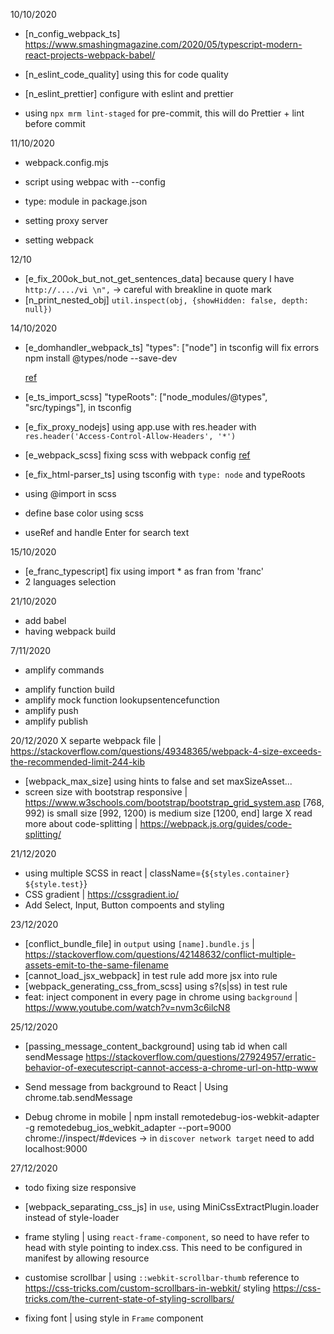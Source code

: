 10/10/2020

- [n_config_webpack_ts]
  https://www.smashingmagazine.com/2020/05/typescript-modern-react-projects-webpack-babel/

- [n_eslint_code_quality] using this for code quality
- [n_eslint_prettier] configure with eslint and prettier
- using `npx mrm lint-staged` for pre-commit, this will do Prettier + lint before commit

11/10/2020

- webpack.config.mjs
- script using webpac with --config
- type: module in package.json

- setting proxy server
- setting webpack

12/10

- [e_fix_200ok_but_not_get_sentences_data]
  because query I have `http://..../vi \n",` -> careful with breakline in quote mark
- [n_print_nested_obj]
  `util.inspect(obj, {showHidden: false, depth: null})`

14/10/2020

- [e_domhandler_webpack_ts]
  "types": ["node"] in tsconfig will fix errors
  npm install @types/node --save-dev

  [ref](https://stackoverflow.com/questions/54232428/cannot-find-type-definition-file-for-node-in-typescript-react-app)

- [e_ts_import_scss]
  "typeRoots": ["node_modules/@types", "src/typings"],
  in tsconfig

- [e_fix_proxy_nodejs] using app.use with res.header with ` res.header('Access-Control-Allow-Headers', '*')`

- [e_webpack_scss] fixing scss with webpack config
  [ref](https://medium.com/better-programming/how-to-set-up-a-react-project-using-webpack-typescript-and-sass-74914421158a)

- [e_fix_html-parser_ts] using tsconfig with `type: node` and typeRoots

- using @import in scss
- define base color using scss
- useRef and handle Enter for search text

15/10/2020

- [e_franc_typescript] fix using import \* as fran from 'franc'
- 2 languages selection

21/10/2020

- add babel
- having webpack build

7/11/2020

- amplify commands

* amplify function build
* amplify mock function lookupsentencefunction
* amplify push
* amplify publish

20/12/2020
X separte webpack file | https://stackoverflow.com/questions/49348365/webpack-4-size-exceeds-the-recommended-limit-244-kib
- [webpack_max_size] using hints to false and set maxSizeAsset...
- screen size with bootstrap responsive | https://www.w3schools.com/bootstrap/bootstrap_grid_system.asp
  [768, 992) is small size
  [992, 1200) is medium size
  [1200, end] large
X read more about code-splitting | https://webpack.js.org/guides/code-splitting/

21/12/2020
- using multiple SCSS in react | className={`${styles.container} ${style.test}`}
- CSS gradient | https://cssgradient.io/
- Add Select, Input, Button compoents and styling

23/12/2020
- [conflict_bundle_file] in `output` using `[name].bundle.js` |
https://stackoverflow.com/questions/42148632/conflict-multiple-assets-emit-to-the-same-filename
- [cannot_load_jsx_webpack] in test rule add more jsx into rule
- [webpack_generating_css_from_scss] using s?(s|ss) in test rule
- feat: inject component in every page in chrome using `background` | https://www.youtube.com/watch?v=nvm3c6ilcN8

25/12/2020
- [passing_message_content_background] using tab id when call sendMessage
https://stackoverflow.com/questions/27924957/erratic-behavior-of-executescript-cannot-access-a-chrome-url-on-http-www

- Send message from background to React | Using chrome.tab.sendMessage
- Debug chrome in mobile | 
  npm install remotedebug-ios-webkit-adapter -g
  remotedebug_ios_webkit_adapter --port=9000
  chrome://inspect/#devices
  -> in `discover network target` need to add localhost:9000

27/12/2020
- todo fixing size responsive
- [webpack_separating_css_js] in `use`, using MiniCssExtractPlugin.loader instead of style-loader
- frame styling | using `react-frame-component`, so need to have refer to head with style pointing to index.css. This need to be configured in manifest by allowing resource
- customise scrollbar | using `::webkit-scrollbar-thumb`
reference to https://css-tricks.com/custom-scrollbars-in-webkit/
styling https://css-tricks.com/the-current-state-of-styling-scrollbars/

- fixing font | using style in `Frame` component



